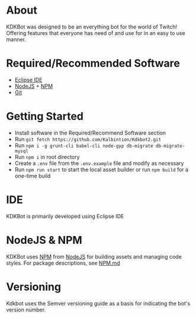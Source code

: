 # About
KDKBot was designed to be an everything bot for the world of Twitch! Offering features that everyone has need of and use for in an easy to use manner.

# Required/Recommended Software
* [Eclipse IDE]
* [NodeJS] + [NPM]
* [Git]

# Getting Started
* Install software in the Required/Recommend Software section
* Run `git fetch https://github.com/Kalbintion/Kdkbot2.git`
* Run `npm i -g grunt-cli babel-cli node-gyp db-migrate db-migrate-mysql`
* Run `npm i` in root directory
* Create a `.env` file from the `.env.example` file and modify as necessary
* Run `npm run start` to start the local asset builder or run `npm build` for a one-time build

# IDE
KDKBot is primarily developed using Eclipse IDE

# NodeJS & NPM
KDKBot uses [NPM] from [NodeJS] for building assets and managing code styles. For package descriptions, see [NPM.md](docs/NPM.md)

# Versioning
Kdkbot uses the Semver versioning guide as a basis for indicating the bot's version number.

[Eclipse IDE]:https://www.eclipse.org/ide/
[NPM]:https://www.npmjs.com/get-npm
[NodeJS]:https://nodejs.org/
[Git]:https://git-scm.com/
[SemVer Guide]:https://semver.org/
